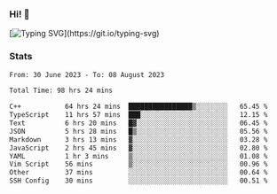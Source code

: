 ### Hi!  👋

[![Typing SVG](https://readme-typing-svg.herokuapp.com?font=Fira+Code&pause=1000&width=435&lines=Hello!+I'm+Texiwustion.)](https://git.io/typing-svg)

### Stats

<!--START_SECTION:waka-->

```txt
From: 30 June 2023 - To: 08 August 2023

Total Time: 98 hrs 24 mins

C++           64 hrs 24 mins  ████████████████▒░░░░░░░░   65.45 %
TypeScript    11 hrs 57 mins  ███░░░░░░░░░░░░░░░░░░░░░░   12.15 %
Text          6 hrs 20 mins   █▓░░░░░░░░░░░░░░░░░░░░░░░   06.45 %
JSON          5 hrs 28 mins   █▒░░░░░░░░░░░░░░░░░░░░░░░   05.56 %
Markdown      3 hrs 13 mins   ▓░░░░░░░░░░░░░░░░░░░░░░░░   03.28 %
JavaScript    2 hrs 45 mins   ▓░░░░░░░░░░░░░░░░░░░░░░░░   02.80 %
YAML          1 hr 3 mins     ▒░░░░░░░░░░░░░░░░░░░░░░░░   01.08 %
Vim Script    56 mins         ▒░░░░░░░░░░░░░░░░░░░░░░░░   00.96 %
Other         37 mins         ░░░░░░░░░░░░░░░░░░░░░░░░░   00.64 %
SSH Config    30 mins         ░░░░░░░░░░░░░░░░░░░░░░░░░   00.51 %
```

<!--END_SECTION:waka-->
